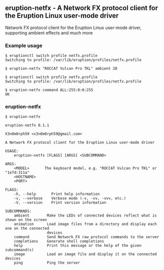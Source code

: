 ## eruption-netfx - A Network FX protocol client for the Eruption Linux user-mode driver

Network FX protocol client for the Eruption Linux user-mode driver, supporting ambient effects and much more

### Example usage

```shell
$ eruptionctl switch profile netfx.profile
Switching to profile: /var/lib/eruption/profiles/netfx.profile

$ eruption-netfx "ROCCAT Vulcan Pro TKL" ambient 20
```

```shell
$ eruptionctl switch profile netfx.profile
Switching to profile: /var/lib/eruption/profiles/netfx.profile

$ eruption-netfx command ALL:255:0:0:255
OK
```

### eruption-netfx

```shell
$ eruption-netfx

eruption-netfx 0.1.1

X3n0m0rph59 <x3n0m0rph59@gmail.com>

A Network FX protocol client for the Eruption Linux user-mode driver

USAGE:
    eruption-netfx [FLAGS] [ARGS] <SUBCOMMAND>

ARGS:
    <MODEL>       The keyboard model, e.g. "ROCCAT Vulcan Pro TKL" or "1e7d:311a"
    <HOSTNAME>    
    <PORT>        

FLAGS:
    -h, --help       Print help information
    -v, --verbose    Verbose mode (-v, -vv, -vvv, etc.)
    -V, --version    Print version information

SUBCOMMANDS:
    ambient        Make the LEDs of connected devices reflect what is shown on the screen
    animation      Load image files from a directory and display each one on the connected
                   devices
    command        Send Network FX raw protocol commands to the server
    completions    Generate shell completions
    help           Print this message or the help of the given subcommand(s)
    image          Load an image file and display it on the connected devices
    ping           Ping the server
```
